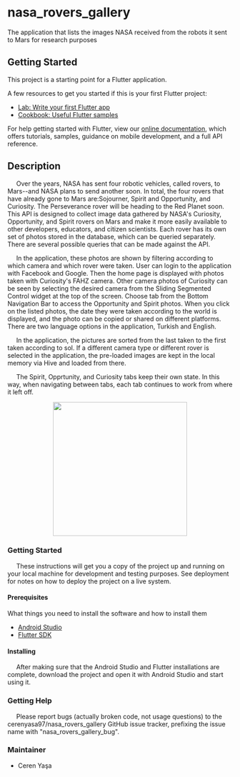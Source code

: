 # nasa_rovers_gallery

The application that lists the images NASA received from the robots it sent to Mars for research purposes

## Getting Started

This project is a starting point for a Flutter application.

A few resources to get you started if this is your first Flutter project:

- [Lab: Write your first Flutter app](https://flutter.dev/docs/get-started/codelab)
- [Cookbook: Useful Flutter samples](https://flutter.dev/docs/cookbook)

For help getting started with Flutter, view our
[online documentation](https://flutter.dev/docs), which offers tutorials,
samples, guidance on mobile development, and a full API reference.

## Description
&nbsp;&nbsp;&nbsp;&nbsp;&nbsp;Over the years, NASA has sent four robotic vehicles, called rovers, to Mars--and NASA plans to send another soon. In total, the four rovers that have already gone to Mars are:Sojourner, Spirit and Opportunity, and Curiosity. The Perseverance rover will be heading to the Red Planet soon. This API is designed to collect image data gathered by NASA's Curiosity, Opportunity, and Spirit rovers on Mars and make it more easily available to other developers, educators, and citizen scientists. Each rover has its own set of photos stored in the database, which can be queried separately. There are several possible queries that can be made against the API.

&nbsp;&nbsp;&nbsp;&nbsp;&nbsp;In the application, these photos are shown by filtering according to which camera and which rover were taken. User can login to the application with Facebook and Google. Then the home page is displayed with photos taken with Curiosity's FAHZ camera. Other camera photos of Curiosity can be seen by selecting the desired camera from the Sliding Segmented Control widget at the top of the screen. Choose tab from the Bottom Navigation Bar to access the Opportunity and Spirit photos. When you click on the listed photos, the date they were taken according to the world is displayed, and the photo can be copied or shared on different platforms. There are two language options in the application, Turkish and English.

&nbsp;&nbsp;&nbsp;&nbsp;&nbsp;In the application, the pictures are sorted from the last taken to the first taken according to sol. If a different camera type or different rover is selected in the application, the pre-loaded images are kept in the local memory via Hive and loaded from there.

&nbsp;&nbsp;&nbsp;&nbsp;&nbsp;The Spirit, Opprtunity, and Curiosity tabs keep their own state. In this way, when navigating between tabs, each tab continues to work from where it left off.

<p align="center">
  <img src = "https://user-images.githubusercontent.com/59059790/126638867-98295a5f-9bd6-4644-ba8e-67953a352863.gif" width = "300">
</p>

### Getting Started
&nbsp;&nbsp;&nbsp;&nbsp;&nbsp;These instructions will get you a copy of the project up and running on your local machine for development and testing purposes. See deployment for notes on how to deploy the project on a live system.

#### Prerequisites
What things you need to install the software and how to install them
* [Android Studio](https://developer.android.com/studio/install)
* [Flutter SDK](https://flutter.dev/docs/get-started/install)

#### Installing
&nbsp;&nbsp;&nbsp;&nbsp;&nbsp;After making sure that the Android Studio and Flutter installations are complete, download the project and open it with Android Studio and start using it.

### Getting Help
&nbsp;&nbsp;&nbsp;&nbsp;&nbsp;Please report bugs (actually broken code, not usage questions) to the cerenyasa97/nasa_rovers_gallery GitHub issue tracker, prefixing the issue name with "nasa_rovers_gallery_bug".

### Maintainer
* Ceren Yaşa 
